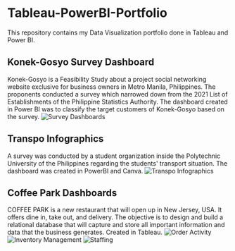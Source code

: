# Tableau-PowerBI-Portfolio
This repository contains my Data Visualization portfolio done in Tableau and Power BI.

## Konek-Gosyo Survey Dashboard
Konek-Gosyo is a Feasibility Study about a project social networking website exclusive for business owners in Metro Manila, Philippines. The proponents conducted a survey which narrowed down from the 2021 List of Establishments of the Philippine Statistics Authority. 
The dashboard created in Power BI was to classify the target customers of Konek-Gosyo based on the survey.
![Survey Dashboards](https://github.com/kylenaaa/Tableau-PowerBI-Portfolio/assets/109061484/ca8f20fc-20cd-486f-ad60-4cc0cf03da83)

## Transpo Infographics
A survey was conducted by a student organization inside the Polytechnic University of the Philippines regarding the students' transport situation. 
The dashboard was created in PowerBI and Canva.
![Transpo Infographics](https://github.com/kylenaaa/Tableau-PowerBI-Portfolio/assets/109061484/2da8412a-c5f5-402b-88c2-cdd69be9bfc0)

## Coffee Park Dashboards
COFFEE PARK is a new restaurant that will open up in New Jersey, USA. It offers dine in, take out, and delivery. The objective is to design and build a relational database that will capture and store all important information and data that the business generates.
Created in Tableau.
![Order Activity](https://github.com/kylenaaa/Tableau-PowerBI-Portfolio/assets/109061484/59fb75cc-be22-4413-885f-c0fa2ad26e40)
![Inventory Management](https://github.com/kylenaaa/Tableau-PowerBI-Portfolio/assets/109061484/e48edd33-2416-4544-8af4-471ff8404b49)
![Staffing](https://github.com/kylenaaa/Tableau-PowerBI-Portfolio/assets/109061484/618f3625-800b-4947-8463-fbef79b47285)
